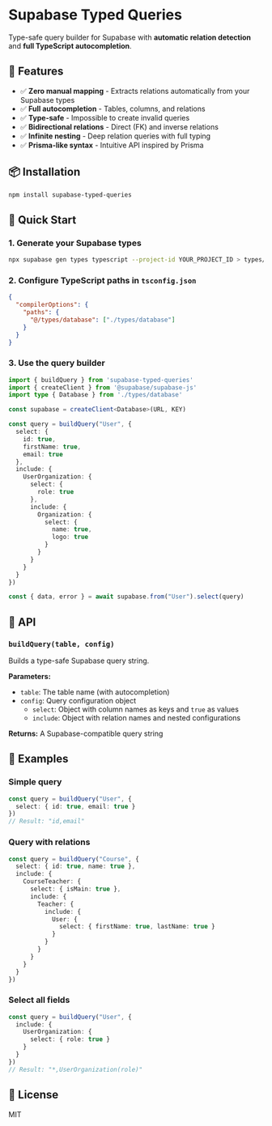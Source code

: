 # Supabase Typed Queries

Type-safe query builder for Supabase with **automatic relation detection** and **full TypeScript autocompletion**.

## 🎯 Features

- ✅ **Zero manual mapping** - Extracts relations automatically from your Supabase types
- ✅ **Full autocompletion** - Tables, columns, and relations
- ✅ **Type-safe** - Impossible to create invalid queries
- ✅ **Bidirectional relations** - Direct (FK) and inverse relations
- ✅ **Infinite nesting** - Deep relation queries with full typing
- ✅ **Prisma-like syntax** - Intuitive API inspired by Prisma

## 📦 Installation
```bash
npm install supabase-typed-queries
```

## 🚀 Quick Start

### 1. Generate your Supabase types
```bash
npx supabase gen types typescript --project-id YOUR_PROJECT_ID > types/database.ts
```

### 2. Configure TypeScript paths in `tsconfig.json`
```json
{
  "compilerOptions": {
    "paths": {
      "@/types/database": ["./types/database"]
    }
  }
}
```

### 3. Use the query builder
```typescript
import { buildQuery } from 'supabase-typed-queries'
import { createClient } from '@supabase/supabase-js'
import type { Database } from './types/database'

const supabase = createClient<Database>(URL, KEY)

const query = buildQuery("User", {
  select: {
    id: true,
    firstName: true,
    email: true
  },
  include: {
    UserOrganization: {
      select: {
        role: true
      },
      include: {
        Organization: {
          select: {
            name: true,
            logo: true
          }
        }
      }
    }
  }
})

const { data, error } = await supabase.from("User").select(query)
```

## 📖 API

### `buildQuery(table, config)`

Builds a type-safe Supabase query string.

**Parameters:**
- `table`: The table name (with autocompletion)
- `config`: Query configuration object
  - `select`: Object with column names as keys and `true` as values
  - `include`: Object with relation names and nested configurations

**Returns:** A Supabase-compatible query string

## 🎨 Examples

### Simple query
```typescript
const query = buildQuery("User", {
  select: { id: true, email: true }
})
// Result: "id,email"
```

### Query with relations
```typescript
const query = buildQuery("Course", {
  select: { id: true, name: true },
  include: {
    CourseTeacher: {
      select: { isMain: true },
      include: {
        Teacher: {
          include: {
            User: {
              select: { firstName: true, lastName: true }
            }
          }
        }
      }
    }
  }
})
```

### Select all fields
```typescript
const query = buildQuery("User", {
  include: {
    UserOrganization: {
      select: { role: true }
    }
  }
})
// Result: "*,UserOrganization(role)"
```

## 📄 License

MIT